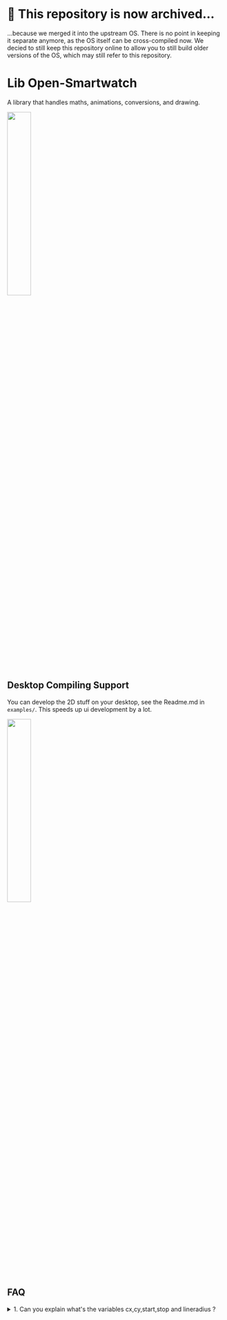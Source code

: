 # :pushpin: This repository is now archived...

...because we merged it into the upstream OS. There is no point in keeping it separate anymore, as the OS itself can be cross-compiled now.
We decied to still keep this repository online to allow you to still build older versions of the OS, which may still refer to this repository.

# Lib Open-Smartwatch

A library that handles maths, animations, conversions, and drawing.


<img src="./_docs/watch-doom-fire.jpg" width="33%">

## Desktop Compiling Support

You can develop the 2D stuff on your desktop, see the Readme.md in `examples/`.
This speeds up ui development by a lot.

<img src="./_docs/doom-fire.png" width="33%">


## FAQ

<details>
    <summary>
	1. Can you explain what's the variables cx,cy,start,stop and lineradius ?
	</summary>
    `void Graphics2D::drawArc(int32_t cx, int32_t cy, float start, float stop, uint16_t steps, uint16_t radius, uint8_t lineRadius, uint16_t color)`

- 	`cx,cy` : the center coordinates of the arc
- 	`start, stop` : the start and stop angles (0 is on top of the circle)
-	`steps` : number of segments used to draw the arc (bigger is smoother but slower)
-	`radius` : width/2 of the arc
-	`lineRadius` : width of the line defined as a radius of a circle drawing the line
-	`color` : 16 bytes value of the color, check `rgb565(uint8_t red, uint8_t green, uint8_t blue)` to create colors or use consts like `BLACK`, `WHITE`, ...
</details>
